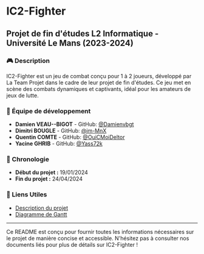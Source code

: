 # IC2-Fighter

## Projet de fin d'études L2 Informatique - Université Le Mans (2023-2024)

### 🎮 Description
IC2-Fighter est un jeu de combat conçu pour 1 à 2 joueurs, développé par La Team Projet dans le cadre de leur projet de fin d'études. Ce jeu met en scène des combats dynamiques et captivants, idéal pour les amateurs de jeux de lutte.

### 👥 Équipe de développement
- **Damien VEAU--BIGOT** - GitHub: [@Damienvbgt](https://github.com/Damienvbgt)
- **Dimitri BOUGLE** - GitHub: [@im-MnX](https://github.com/im-MnX)
- **Quentin COMTE** - GitHub: [@OuiCMoiDeltor](https://github.com/OuiCMoiDeltor)
- **Yacine GHRIB** - GitHub: [@Yass72k](https://github.com/Yass72k)

### 📅 Chronologie
- **Début du projet :** 19/01/2024
- **Fin du projet :** 24/04/2024

### 🔗 Liens Utiles
- [Description du projet](https://docs.google.com/document/d/13eXrba75RyvGE3lhnJh4O7yFeaft9hzDJVS7V4voUTc/edit)
- [Diagramme de Gantt](https://docs.google.com/spreadsheets/d/1qz4dYe7TAFIVLvtQTb-0hKGw3CVnRch2NBe7M6f-33c/edit#gid=2099071742)

---

Ce README est conçu pour fournir toutes les informations nécessaires sur le projet de manière concise et accessible. N'hésitez pas à consulter nos documents liés pour plus de détails sur IC2-Fighter !

